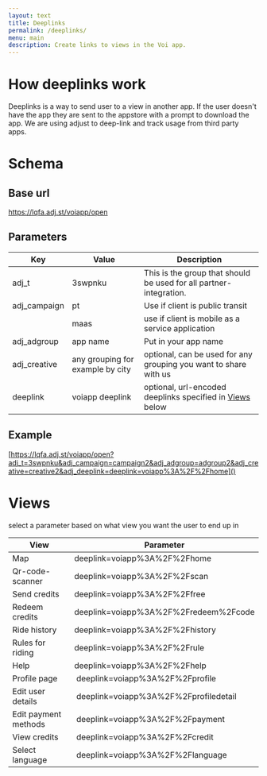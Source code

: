 ```yaml
---
layout: text
title: Deeplinks
permalink: /deeplinks/
menu: main
description: Create links to views in the Voi app.
---
```


# How deeplinks work
Deeplinks is a way to send user to a view in another app. If the user doesn't have the app they are sent to the appstore with a prompt to download the app. We are using adjust to deep-link and track usage from third party apps.

# Schema

## Base url
https://lqfa.adj.st/voiapp/open

## Parameters

|Key|Value|Description|
|---|---|---|
|adj_t|3swpnku|This is the group that should be used for all partner-integration.|
|adj_campaign|pt|Use if client is public transit|
||maas|use if client is mobile as a service application|
|adj_adgroup|app name|Put in your app name|
|adj_creative|any grouping for example by city|optional, can be used for any grouping you want to share with us|
|deeplink|voiapp deeplink|optional, url-encoded deeplinks specified in [Views](#views) below|

## Example
[https://lqfa.adj.st/voiapp/open?adj_t=3swpnku&adj_campaign=campaign2&adj_adgroup=adgroup2&adj_creative=creative2&adj_deeplink=deeplink=voiapp%3A%2F%2Fhome]()

# Views
select a parameter based on what view you want the user to end up in

|View|Parameter|
|---|---|
|Map|deeplink=voiapp%3A%2F%2Fhome|
|Qr-code-scanner|deeplink=voiapp%3A%2F%2Fscan|
|Send credits|deeplink=voiapp%3A%2F%2Ffree|
|Redeem credits|deeplink=voiapp%3A%2F%2Fredeem%2Fcode|
|Ride history|deeplink=voiapp%3A%2F%2Fhistory|
|Rules for riding | deeplink=voiapp%3A%2F%2Frule|
|Help | deeplink=voiapp%3A%2F%2Fhelp|
|Profile page | deeplink=voiapp%3A%2F%2Fprofile|
|Edit user details | deeplink=voiapp%3A%2F%2Fprofiledetail|
|Edit payment methods | deeplink=voiapp%3A%2F%2Fpayment|
|View credits | deeplink=voiapp%3A%2F%2Fcredit|
|Select language | deeplink=voiapp%3A%2F%2Flanguage|